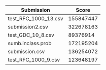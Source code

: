 | Submission | Score |
| --- | --- |
| test_RFC_1000_13.csv | 155847447 |
| submission2.csv | 322678163 |
| test_GDC_10_8.csv | 89376914 |
| sumb.inclass.prob | 172195204 |
| submission.csv | 136254072 |
| test_RFC_1000_9.csv | 123648197 |
